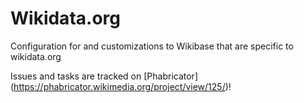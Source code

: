 Wikidata.org
============

Configuration for and customizations to Wikibase that are specific to wikidata.org

Issues and tasks are tracked on [Phabricator] (https://phabricator.wikimedia.org/project/view/125/)!
